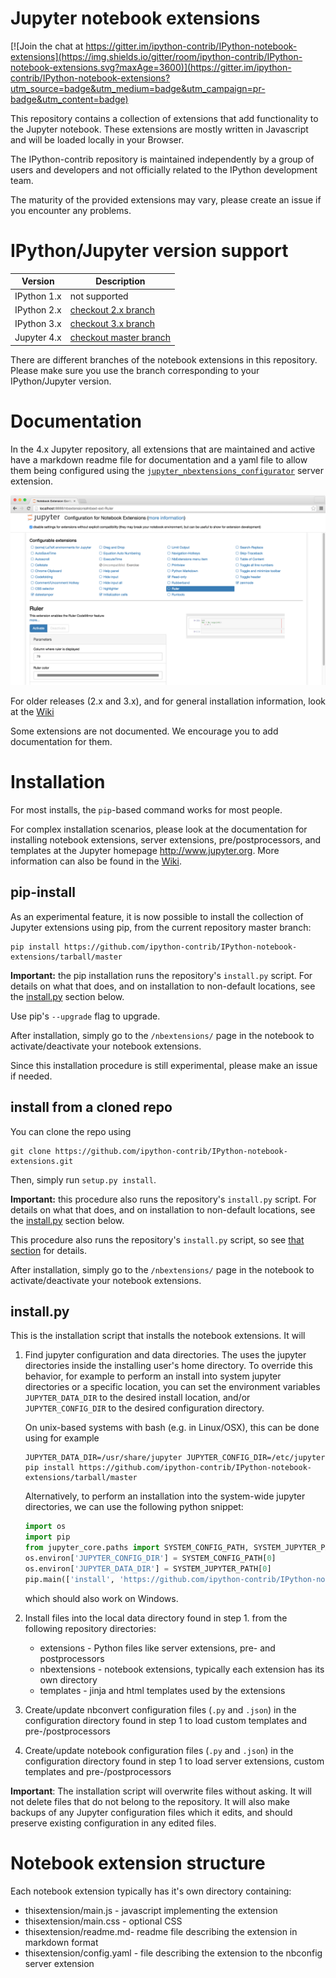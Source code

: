 Jupyter notebook extensions
===========================

[![Join the chat at https://gitter.im/ipython-contrib/IPython-notebook-extensions](https://img.shields.io/gitter/room/ipython-contrib/IPython-notebook-extensions.svg?maxAge=3600)](https://gitter.im/ipython-contrib/IPython-notebook-extensions?utm_source=badge&utm_medium=badge&utm_campaign=pr-badge&utm_content=badge)

This repository contains a collection of extensions that add functionality to the Jupyter notebook.
These extensions are mostly written in Javascript and will be loaded locally in your Browser.

The IPython-contrib repository is maintained independently by a group of users and developers and not officially related
 to the IPython development team.

The maturity of the provided extensions may vary, please create an issue if you encounter any problems.


IPython/Jupyter version support
===============================

| Version     | Description                                                                                    |
|-------------|------------------------------------------------------------------------------------------------|
| IPython 1.x | not supported                                                                                  |
| IPython 2.x | [checkout 2.x branch](https://github.com/ipython-contrib/IPython-notebook-extensions/tree/2.x) |
| IPython 3.x | [checkout 3.x branch](https://github.com/ipython-contrib/IPython-notebook-extensions/tree/3.x) |
| Jupyter 4.x | [checkout master branch](https://github.com/ipython-contrib/IPython-notebook-extensions/)      |

There are different branches of the notebook extensions in this repository.
Please make sure you use the branch corresponding to your IPython/Jupyter version.


Documentation
=============

In the 4.x Jupyter repository, all extensions that are maintained and active have a markdown readme file for
documentation and a yaml file to allow them being configured using the
[`jupyter_nbextensions_configurator`](https://github.com/Jupyter-contrib/jupyter_nbextensions_configurator)
server extension.

![Extensions](nbextensions/config/icon.png)

For older releases (2.x and 3.x), and for general installation information, look at the [Wiki](https://github.com/ipython-contrib/IPython-notebook-extensions/wiki)

Some extensions are not documented. We encourage you to add documentation for them.


Installation
============

For most installs, the `pip`-based command works for most people.

For complex installation scenarios, please look at the documentation for
installing notebook extensions, server extensions, pre/postprocessors, and
templates at the Jupyter homepage http://www.jupyter.org.
More information can also be found in the
[Wiki](https://github.com/ipython-contrib/IPython-notebook-extensions/wiki).


pip-install
-----------

As an experimental feature, it is now possible to install the collection of
Jupyter extensions using pip, from the current repository master branch:

    pip install https://github.com/ipython-contrib/IPython-notebook-extensions/tarball/master

**Important:** the pip installation runs the repository's `install.py` script.
For details on what that does, and on installation to non-default locations,
see the [install.py](#installpy) section below.

Use pip's `--upgrade` flag to upgrade.

After installation, simply go to the `/nbextensions/` page in the notebook to activate/deactivate  your notebook extensions.

Since this installation procedure is still experimental, please make an issue if needed.


install from a cloned repo
--------------------------

You can clone the repo using

    git clone https://github.com/ipython-contrib/IPython-notebook-extensions.git

Then, simply run `setup.py install`.

**Important:** this procedure also runs the repository's `install.py` script.
For details on what that does, and on installation to non-default locations,
see the [install.py](#installpy) section below.

This procedure also runs the repository's `install.py` script, so see [that
section](#installpy) for details.

After installation, simply go to the `/nbextensions/` page in the notebook to activate/deactivate  your notebook extensions.


install.py
----------

This is the installation script that installs the notebook extensions. It will

 1. Find jupyter configuration and data directories. The uses the jupyter
    directories inside the installing user's home directory. To override this
    behavior, for example to perform an install into system jupyter directories
    or a specific location, you can set the environment variables
    `JUPYTER_DATA_DIR` to the desired install location, and/or
    `JUPYTER_CONFIG_DIR` to the desired configuration directory.

    On unix-based systems with bash (e.g. in Linux/OSX), this can be done using
    for example

        JUPYTER_DATA_DIR=/usr/share/jupyter JUPYTER_CONFIG_DIR=/etc/jupyter pip install https://github.com/ipython-contrib/IPython-notebook-extensions/tarball/master

    Alternatively, to perform an installation into the system-wide jupyter
    directories, we can use the following python snippet:

    ```python
    import os
    import pip
    from jupyter_core.paths import SYSTEM_CONFIG_PATH, SYSTEM_JUPYTER_PATH
    os.environ['JUPYTER_CONFIG_DIR'] = SYSTEM_CONFIG_PATH[0]
    os.environ['JUPYTER_DATA_DIR'] = SYSTEM_JUPYTER_PATH[0]
    pip.main(['install', 'https://github.com/ipython-contrib/IPython-notebook-extensions/tarball/master'])
    ```

    which should also work on Windows.

 2. Install files into the local data directory found in step 1. from the
    following repository directories:

     * extensions - Python files like server extensions, pre- and postprocessors
     * nbextensions - notebook extensions, typically each extension has its own directory
     * templates - jinja and html templates used by the extensions

 3. Create/update nbconvert configuration files (`.py` and `.json`) in the
    configuration directory found in step 1 to load custom templates and
    pre-/postprocessors

 4. Create/update notebook configuration files (`.py` and `.json`) in the
    configuration directory found in step 1 to load server extensions, custom
    templates and pre-/postprocessors

**Important**: The installation script will overwrite files without asking.
It will not delete files that do not belong to the repository.
It will also make backups of any Jupyter configuration files which it edits,
and should preserve existing configuration in any edited files.


Notebook extension structure
============================

Each notebook extension typically has it's own directory containing:
 * thisextension/main.js - javascript implementing the extension
 * thisextension/main.css - optional CSS
 * thisextension/readme.md- readme file describing the extension in markdown format
 * thisextension/config.yaml - file describing the extension to the nbconfig server extension

